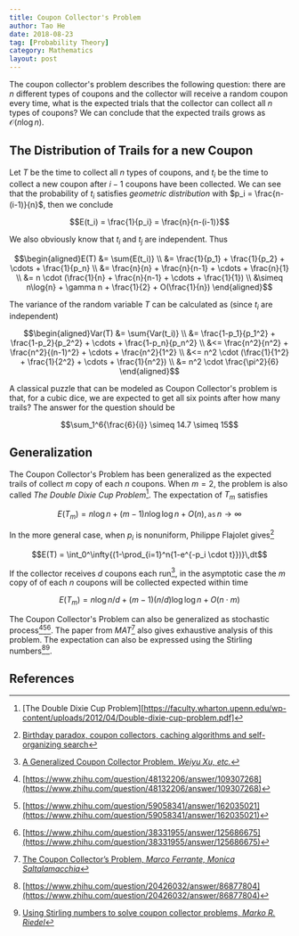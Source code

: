 ```yaml
---
title: Coupon Collector's Problem
author: Tao He
date: 2018-08-23
tag: [Probability Theory]
category: Mathematics
layout: post
---
```


The coupon collector's problem describes the following question: there are $n$ different types of
coupons and the collector will receive a random coupon every time, what is the expected trials
that the collector can collect all $n$ types of coupons? We can conclude that the expected trails
grows as $\mathcal{O}(n\log{n})$.


<!--more-->

The Distribution of Trails for a new Coupon
-------------------------------------------

Let $T$ be the time to collect all $n$ types of coupons, and $t_i$ be the time to collect a new
coupon after $i-1$ coupons have been collected. We can see that the probability of $t_i$ satisfies
_geometric distribution_ with $p_i = \frac{n-(i-1)}{n}$, then we conclude

$$E(t_i) = \frac{1}{p_i} = \frac{n}{n-(i-1)}$$

We also obviously know that $t_i$ and $t_j$ are independent. Thus

$$\begin{aligned}E(T) &= \sum{E(t_i)} \\
                      &= \frac{1}{p_1} + \frac{1}{p_2} + \cdots + \frac{1}{p_n} \\
                      &= \frac{n}{n} + \frac{n}{n-1} + \cdots + \frac{n}{1} \\
                      &= n \cdot (\frac{1}{n} + \frac{n}{n-1} + \cdots + \frac{1}{1}) \\
                      &\simeq n\log{n} + \gamma n + \frac{1}{2} + O(\frac{1}{n})
\end{aligned}$$

The variance of the random variable $T$ can be calculated as (since $t_i$ are independent)

$$\begin{aligned}Var(T) &= \sum{Var(t_i)} \\
                        &= \frac{1-p_1}{p_1^2} + \frac{1-p_2}{p_2^2} + \cdots + \frac{1-p_n}{p_n^2} \\
                        &<= \frac{n^2}{n^2} + \frac{n^2}{(n-1)^2} + \cdots + \frac{n^2}{1^2} \\
                        &<= n^2 \cdot (\frac{1}{1^2} + \frac{1}{2^2} + \cdots + \frac{1}{n^2}) \\
                        &= n^2 \cdot \frac{\pi^2}{6}
\end{aligned}$$

A classical puzzle that can be modeled as Coupon Collector's problem is that, for a cubic dice, we
are expected to get all six points after how many trails? The answer for the question should be

$$\sum_1^6{\frac{6}{i}} \simeq 14.7 \simeq 15$$

Generalization
--------------

The Coupon Collector's Problem has been generalized as the expected trails of collect $m$ copy of
each $n$ coupons. When $m=2$, the problem is also called _The Double Dixie Cup Problem_[^9].
The expectation of $T_m$ satisfies

$$E(T_m) = n\log{n} + (m-1) n \log{\log{n}} + O(n), \texttt{as}\, n \to \infty$$

In the more general case, when $p_i$ is nonuniform, Philippe Flajolet gives[^1]

$$E(T) = \int_0^\infty{(1-\prod_{i=1}^n{1-e^{-p_i \cdot t}})}\,dt$$

If the collector receives $d$ coupons each run[^6], in the asymptotic case the $m$ copy of of each $n$
coupons will be collected expected within time

$$E(T_m) = n\log{n}/d + (m-1) (n/d) \log{\log{n}} + O(n \cdot m)$$

The Coupon Collector's Problem can also be generalized as stochastic process[^2][^3][^4]. The paper from
_MAT_[^7] also gives exhaustive analysis of this problem. The expectation can also be expressed using
the Stirling numbers[^5][^8].

References
----------

[^1]: [Birthday paradox, coupon collectors, caching algorithms and self-organizing search](http://citeseerx.ist.psu.edu/viewdoc/download?doi=10.1.1.217.5965&rep=rep1&type=pdf)
[^2]: [https://www.zhihu.com/question/48132206/answer/109307268](https://www.zhihu.com/question/48132206/answer/109307268)
[^3]: [https://www.zhihu.com/question/59058341/answer/162035021](https://www.zhihu.com/question/59058341/answer/162035021)
[^4]: [https://www.zhihu.com/question/38331955/answer/125686675](https://www.zhihu.com/question/38331955/answer/125686675)
[^5]: [https://www.zhihu.com/question/20426032/answer/86877804](https://www.zhihu.com/question/20426032/answer/86877804)
[^6]: [A Generalized Coupon Collector Problem, _Weiyu Xu, etc._](https://people.ece.cornell.edu/atang/pub/11/Coupon_collector.pdf)
[^7]: [The Coupon Collector’s Problem, _Marco Ferrante, Monica Saltalamacchia_](http://mat.uab.cat/matmat/PDFv2014/v2014n02.pdf)
[^8]: [Using Stirling numbers to solve coupon collector problems, _Marko R. Riedel_](http://pnp.mathematik.uni-stuttgart.de/iadm/Riedel/papers/coupon-stirling.pdf)
[^9]: [The Double Dixie Cup Problem][https://faculty.wharton.upenn.edu/wp-content/uploads/2012/04/Double-dixie-cup-problem.pdf]
